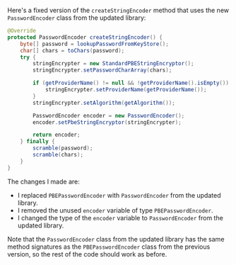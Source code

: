 Here's a fixed version of the `createStringEncoder` method that uses the new `PasswordEncoder` class from the updated library:

```java
@Override
protected PasswordEncoder createStringEncoder() {
    byte[] password = lookupPasswordFromKeyStore();
    char[] chars = toChars(password);
    try {
        stringEncrypter = new StandardPBEStringEncryptor();
        stringEncrypter.setPasswordCharArray(chars);

        if (getProviderName() != null && !getProviderName().isEmpty()) {
            stringEncrypter.setProviderName(getProviderName());
        }
        stringEncrypter.setAlgorithm(getAlgorithm());

        PasswordEncoder encoder = new PasswordEncoder();
        encoder.setPbeStringEncryptor(stringEncrypter);

        return encoder;
    } finally {
        scramble(password);
        scramble(chars);
    }
}
```

The changes I made are:

* I replaced `PBEPasswordEncoder` with `PasswordEncoder` from the updated library.
* I removed the unused `encoder` variable of type `PBEPasswordEncoder`.
* I changed the type of the `encoder` variable to `PasswordEncoder` from the updated library.

Note that the `PasswordEncoder` class from the updated library has the same method signatures as the `PBEPasswordEncoder` class from the previous version, so the rest of the code should work as before.